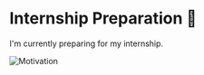 # Internship Preparation 🚀

I'm currently preparing for my internship.

![Motivation](https://www.google.com/url?sa=i&url=https%3A%2F%2Ftenor.com%2Fview%2Fdaryl-dixon-gif-24235405&psig=AOvVaw0diX93UvVO9tAZAt4ixun-&ust=1752780967408000&source=images&cd=vfe&opi=89978449&ved=0CBQQjRxqFwoTCNCd44iQwo4DFQAAAAAdAAAAABAV)
